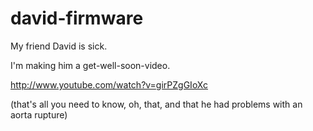 david-firmware
==============

My friend David is sick.

I'm making him a get-well-soon-video.

http://www.youtube.com/watch?v=girPZgGIoXc

(that's all you need to know, oh, that, and that he had problems with an aorta rupture)

